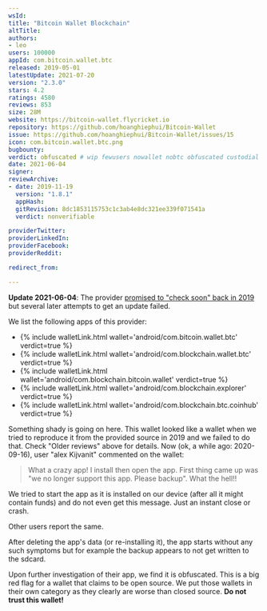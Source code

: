 ```yaml
---
wsId: 
title: "Bitcoin Wallet Blockchain"
altTitle: 
authors:
- leo
users: 100000
appId: com.bitcoin.wallet.btc
released: 2019-05-01
latestUpdate: 2021-07-20
version: "2.3.0"
stars: 4.2
ratings: 4580
reviews: 853
size: 28M
website: https://bitcoin-wallet.flycricket.io
repository: https://github.com/hoanghiephui/Bitcoin-Wallet
issue: https://github.com/hoanghiephui/Bitcoin-Wallet/issues/15
icon: com.bitcoin.wallet.btc.png
bugbounty: 
verdict: obfuscated # wip fewusers nowallet nobtc obfuscated custodial nosource nonverifiable reproducible bounty defunct
date: 2021-06-04
signer: 
reviewArchive:
- date: 2019-11-19
  version: "1.8.1"
  appHash: 
  gitRevision: 8dc1853115753c1c3ab4e8dc321ee339f071541a
  verdict: nonverifiable

providerTwitter: 
providerLinkedIn: 
providerFacebook: 
providerReddit: 

redirect_from:

---
```



**Update 2021-06-04**: The provider
[promised to "check soon" back in 2019](https://github.com/hoanghiephui/Bitcoin-Wallet/issues/15#issuecomment-557786905)
but several later attempts to get an update failed.

We list the following apps of this provider:

* {% include walletLink.html wallet='android/com.bitcoin.wallet.btc' verdict=true %}
* {% include walletLink.html wallet='android/com.blockchain.wallet.btc' verdict=true %}
* {% include walletLink.html wallet='android/com.blockchain.bitcoin.wallet' verdict=true %}
* {% include walletLink.html wallet='android/com.blockchain.explorer' verdict=true %}
* {% include walletLink.html wallet='android/com.blockchain.btc.coinhub' verdict=true %}

Something shady is going on here. This wallet looked like a wallet when we
tried to reproduce it from the provided source in 2019 and we failed to
do that. Check "Older reviews" above for details. Now (ok, a while ago:
2020-09-16), user "alex Kijvanit" commented on the wallet:

> What a crazy app! I install then open the app. First thing came up was "we no
  longer support this app. Please backup". What the hell!!

We tried to start the app as it is installed on our device (after all it might
contain funds) and do not even get this message. Just an instant close or crash.

Other users report the same.

After deleting the app's data (or re-installing it), the app starts without any
such symptoms but for example the backup appears to not get written to the
sdcard.

Upon further investigation of their app, we find it is obfuscated. This is a big
red flag for a wallet that claims to be open source. We put those wallets in
their own category as they clearly are worse than closed source. **Do not trust
this wallet!**
